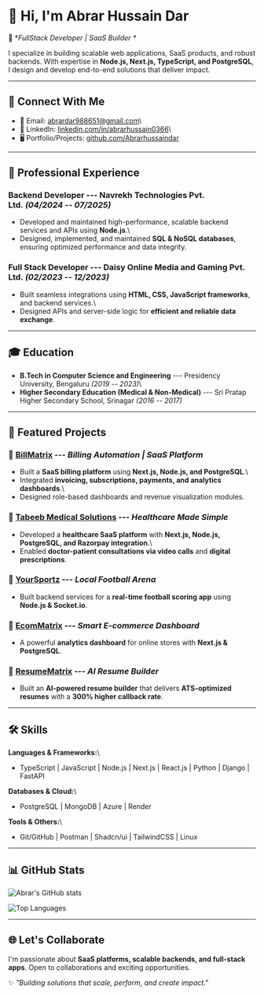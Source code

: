 # 👋 Hi, I'm Abrar Hussain Dar

🚀 **FullStack Developer \| SaaS Builder \**

I specialize in building scalable web applications, SaaS products, and
robust backends. With expertise in **Node.js, Next.js, TypeScript, and
PostgreSQL**, I design and develop end-to-end solutions that deliver
impact.

------------------------------------------------------------------------

## 🔗 Connect With Me

-   📧 Email: <abrardar988651@gmail.com>\
-   💼 LinkedIn:
    [linkedin.com/in/abrarhussain0366](https://linkedin.com/in/abrarhussain0366)\
-   🖥️ Portfolio/Projects:
    [github.com/Abrarhussaindar](https://github.com/Abrarhussaindar)

------------------------------------------------------------------------

## 💼 Professional Experience

### Backend Developer --- Navrekh Technologies Pvt. Ltd. *(04/2024 -- 07/2025)*

-   Developed and maintained high-performance, scalable backend services
    and APIs using **Node.js**.\
-   Designed, implemented, and maintained **SQL & NoSQL databases**,
    ensuring optimized performance and data integrity.

### Full Stack Developer --- Daisy Online Media and Gaming Pvt. Ltd. *(02/2023 -- 12/2023)*

-   Built seamless integrations using **HTML, CSS, JavaScript
    frameworks**, and backend services.\
-   Designed APIs and server-side logic for **efficient and reliable
    data exchange**.

------------------------------------------------------------------------

## 🎓 Education

-   **B.Tech in Computer Science and Engineering** --- Presidency
    University, Bengaluru *(2019 -- 2023)*\
-   **Higher Secondary Education (Medical & Non-Medical)** --- Sri
    Pratap Higher Secondary School, Srinagar *(2016 -- 2017)*

------------------------------------------------------------------------

## 🚀 Featured Projects

### 🔹 [BillMatrix](https://billmatrix.in) --- *Billing Automation \| SaaS Platform*

-   Built a **SaaS billing platform** using **Next.js, Node.js, and
    PostgreSQL**.\
-   Integrated **invoicing, subscriptions, payments, and analytics
    dashboards**.\
-   Designed role-based dashboards and revenue visualization modules.

### 🔹 [Tabeeb Medical Solutions](https://tabeeb.co.in) --- *Healthcare Made Simple*

-   Developed a **healthcare SaaS platform** with **Next.js, Node.js,
    PostgreSQL, and Razorpay integration**.\
-   Enabled **doctor-patient consultations via video calls** and
    **digital prescriptions**.

### 🔹 [YourSportz](https://yoursportz.in) --- *Local Football Arena*

-   Built backend services for a **real-time football scoring app**
    using **Node.js & Socket.io**.

### 🔹 [EcomMatrix](#) --- *Smart E-commerce Dashboard*

-   A powerful **analytics dashboard** for online stores with **Next.js
    & PostgreSQL**.

### 🔹 [ResumeMatrix](https://resumematrix.devmatrix.org/) --- *AI Resume Builder*

-   Built an **AI-powered resume builder** that delivers **ATS-optimized
    resumes** with a **300% higher callback rate**.

------------------------------------------------------------------------

## 🛠️ Skills

**Languages & Frameworks:**\
- TypeScript \| JavaScript \| Node.js \| Next.js \| React.js \| Python
\| Django \| FastAPI

**Databases & Cloud:**\
- PostgreSQL \| MongoDB \| Azure \| Render

**Tools & Others:**\
- Git/GitHub \| Postman \| Shadcn/ui \| TailwindCSS \| Linux

------------------------------------------------------------------------

## 📊 GitHub Stats

![Abrar's GitHub
stats](https://github-readme-stats.vercel.app/api?username=Abrarhussaindar&show_icons=true&theme=radical)

![Top
Languages](https://github-readme-stats.vercel.app/api/top-langs/?username=Abrarhussaindar&layout=compact&theme=radical)

------------------------------------------------------------------------

## 🌐 Let's Collaborate

I'm passionate about **SaaS platforms, scalable backends, and full-stack
apps**. Open to collaborations and exciting opportunities.

✨ *"Building solutions that scale, perform, and create impact."*
